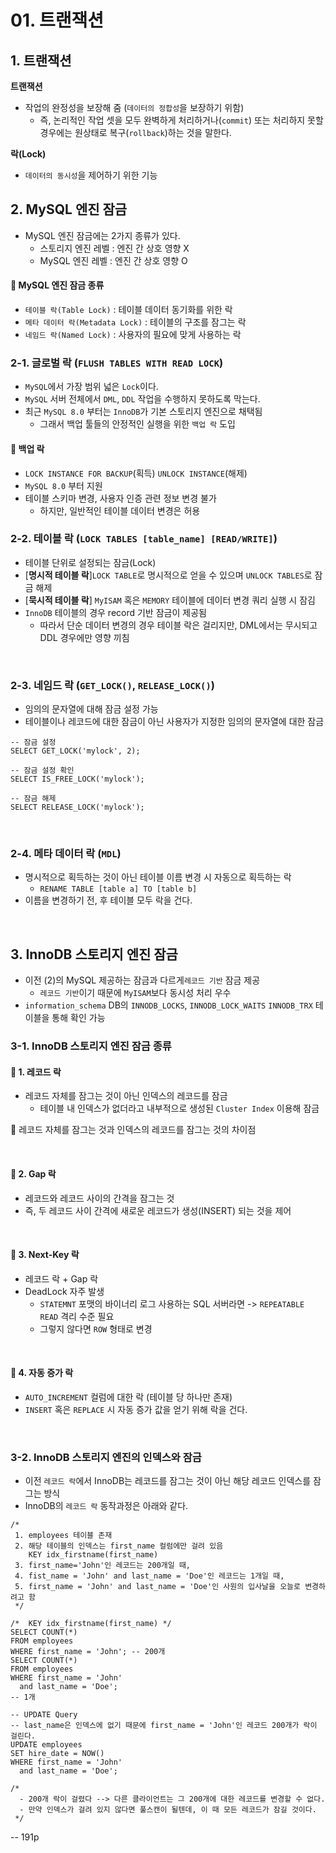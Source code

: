 # 01. 트랜잭션

## 1. 트랜잭션

**트랜잭션**

- 작업의 완정성을 보장해 줌 (`데이터의 정합성`을 보장하기 위함)
    - 즉, 논리적인 작업 셋을 모두 완벽하게 처리하거나(`commit`) 또는 처리하지 못할 경우에는 원상태로 복구(`rollback`)하는 것을 말한다.

**락(Lock)**

- `데이터의 동시성`을 제어하기 위한 기능

## 2. MySQL 엔진 잠금

- MySQL 엔진 잠금에는 2가지 종류가 있다.
    - 스토리지 엔진 레벨 : 엔진 간 상호 영향 X
    - MySQL 엔진 레벨 : 엔진 간 상호 영향 O

#### 🔵 MySQL 엔진 잠금 종류

- `테이블 락(Table Lock)` : 테이블 데이터 동기화를 위한 락
- `메타 데이터 락(Metadata Lock)` : 테이블의 구조를 잠그는 락
- `네임드 락(Named Lock)` : 사용자의 필요에 맞게 사용하는 락

### 2-1. 글로벌 락 (`FLUSH TABLES WITH READ LOCK`)

- `MySQL`에서 가장 범위 넓은 `Lock`이다.
- `MySQL` 서버 전체에서 `DML`, `DDL` 작업을 수행하지 못하도록 막는다.
- 최근 `MySQL 8.0` 부터는 `InnoDB`가 기본 스토리지 엔진으로 채택됨
    - 그래서 백업 툴들의 안정적인 실행을 위한 `백업 락` 도입

#### 🔵 백업 락

- `LOCK INSTANCE FOR BACKUP`(획득) `UNLOCK INSTANCE`(해제)
- `MySQL 8.0` 부터 지원
- 테이블 스키마 변경, 사용자 인증 관련 정보 변경 불가
    - 하지만, 일반적인 테이블 데이터 변경은 허용

### 2-2. 테이블 락 (`LOCK TABLES [table_name] [READ/WRITE]`)

- 테이블 단위로 설정되는 잠금(Lock)
- [**명시적 테이블 락**]`LOCK TABLE`로 명시적으로 얻을 수 있으며 `UNLOCK TABLES`로 잠금 해제
- [**묵시적 테이블 락**] `MyISAM` 혹은 `MEMORY` 테이블에 데이터 변경 쿼리 실행 시 잠김
- `InnoDB` 테이블의 경우 record 기반 잠금이 제공됨
    - 따라서 단순 데이터 변경의 경우 테이블 락은 걸리지만, DML에서는 무시되고 DDL 경우에만 영향 끼침

<br />

### 2-3. 네임드 락 (`GET_LOCK()`, `RELEASE_LOCK()`)

- 임의의 문자열에 대해 잠금 설정 가능
- 테이블이나 레코드에 대한 잠금이 아닌 사용자가 지정한 임의의 문자열에 대한 잠금

```mysql
-- 잠금 설정
SELECT GET_LOCK('mylock', 2);

-- 잠금 설정 확인
SELECT IS_FREE_LOCK('mylock');

-- 잠금 해제
SELECT RELEASE_LOCK('mylock');
```

<br />

### 2-4. 메타 데이터 락 (`MDL`)

- 명시적으로 획득하는 것이 아닌 테이블 이름 변경 시 자동으로 획득하는 락
    - `RENAME TABLE [table a] TO [table b]`
- 이름을 변경하기 전, 후 테이블 모두 락을 건다.

<br />

## 3. InnoDB 스토리지 엔진 잠금

- 이전 (2)의 MySQL 제공하는 잠금과 다르게`레코드 기반` 잠금 제공
    - `레코드 기반`이기 때문에 `MyISAM`보다 동시성 처리 우수
- `information_schema` DB의 `INNODB_LOCKS`, `INNODB_LOCK_WAITS` `INNODB_TRX` 테이블을 통해 확인 가능

### 3-1. InnoDB 스토리지 엔진 잠금 종류

#### 🔵 1. 레코드 락

- 레코드 자체를 잠그는 것이 아닌 인덱스의 레코드를 잠금
    - 테이블 내 인덱스가 없더라고 내부적으로 생성된 `Cluster Index` 이용해 잠금

🔵 레코드 자체를 잠그는 것과 인덱스의 레코드를 잠그는 것의 차이점

<br />

#### 🔵 2. Gap 락

- 레코드와 레코드 사이의 간격을 잠그는 것
- 즉, 두 레코드 사이 간격에 새로운 레코드가 생성(INSERT) 되는 것을 제어

<br />

#### 🔵 3. Next-Key 락

- 레코드 락 + Gap 락
- DeadLock 자주 발생
    - `STATEMNT` 포맷의 바이너리 로그 사용하는 SQL 서버라면 -> `REPEATABLE READ` 격리 수준 필요
    - 그렇지 않다면 `ROW` 형태로 변경

<br />

#### 🔵 4. 자동 증가 락

- `AUTO_INCREMENT` 컬럼에 대한 락 (테이블 당 하나만 존재)
- `INSERT` 혹은 `REPLACE` 시 자동 증가 값을 얻기 위해 락을 건다.

<br />

### 3-2. InnoDB 스토리지 엔진의 인덱스와 잠금

- 이전 `레코드 락`에서 InnoDB는 레코드를 잠그는 것이 아닌 해당 레코드 인덱스를 잠그는 방식
- InnoDB의 `레코드 락` 동작과정은 아래와 같다.

```mysql
/*
 1. employees 테이블 존재
 2. 해당 테이블의 인덱스는 first_name 컬럼에만 걸려 있음
    KEY idx_firstname(first_name)
 3. first_name='John'인 레코드는 200개일 때,
 4. fist_name = 'John' and last_name = 'Doe'인 레코드는 1개일 때,
 5. first_name = 'John' and last_name = 'Doe'인 사원의 입사날을 오늘로 변경하려고 함 
 */

/*  KEY idx_firstname(first_name) */
SELECT COUNT(*)
FROM employees
WHERE first_name = 'John'; -- 200개
SELECT COUNT(*)
FROM employees
WHERE first_name = 'John'
  and last_name = 'Doe';
-- 1개

-- UPDATE Query
-- last_name은 인덱스에 없기 때문에 first_name = 'John'인 레코드 200개가 락이 걸린다. 
UPDATE employees
SET hire_date = NOW()
WHERE first_name = 'John'
  and last_name = 'Doe';

/*
  - 200개 락이 걸렸다 --> 다른 클라이언트는 그 200개에 대한 레코드를 변경할 수 없다.
  - 만약 인덱스가 걸려 있지 않다면 풀스캔이 될텐데, 이 때 모든 레코드가 잠길 것이다.
 */
```

-- 191p
